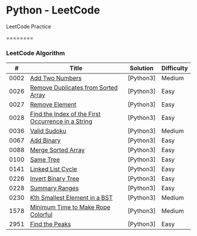 # Python - LeetCode
 LeetCode Practice

========

### LeetCode Algorithm


| # | Title | Solution | Difficulty |
|---| ----- | -------- | ---------- |
|0002|[Add Two Numbers](https://leetcode.com/problems/add-two-numbers/) | [Python3] | Medium |
|0026|[Remove Duplicates from Sorted Array](https://leetcode.com/problems/remove-duplicates-from-sorted-array/) | [Python3] | Easy |
|0027|[Remove Element](https://leetcode.com/problems/remove-element/) | [Python3] | Easy |
|0028|[Find the Index of the First Occurrence in a String](https://leetcode.com/problems/find-the-index-of-the-first-occurrence-in-a-string/) | [Python3] | Easy |
|0036|[Valid Sudoku](https://leetcode.com/problems/valid-sudoku/) | [Python3] | Medium |
|0067|[Add Binary](https://leetcode.com/problems/add-binary/) | [Python3] | Easy |
|0088|[Merge Sorted Array](https://leetcode.com/problems/merge-sorted-array/) | [Python3] | Easy |
|0100|[Same Tree](https://leetcode.com/problems/same-tree/) | [Python3] | Easy |
|0141|[Linked List Cycle](https://leetcode.com/problems/linked-list-cycle/) | [Python3] | Easy |
|0226|[Invert Binary Tree](https://leetcode.com/problems/invert-binary-tree/) | [Python3] | Easy |
|0228|[Summary Ranges](https://leetcode.com/problems/summary-ranges/) | [Python3] | Easy |
|0230|[Kth Smallest Element in a BST](https://leetcode.com/problems/kth-smallest-element-in-a-bst/) | [Python3] | Medium |
|1578|[Minimum Time to Make Rope Colorful](https://leetcode.com/problems/minimum-time-to-make-rope-colorful/) | [Python3] | Medium |
|2951|[Find the Peaks](https://leetcode.com/problems/find-the-peaks/) | [Python3] | Easy |